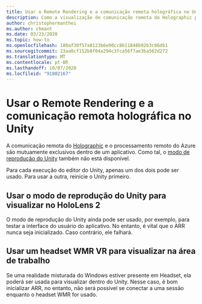 ```yaml
---
title: Usar o Remote Rendering e a comunicação remota holográfica no Unity
description: Como a visualização de comunicação remota do Holographic pode ser usada em combinação com a renderização remota do Azure
author: christophermanthei
ms.author: chmant
ms.date: 03/23/2020
ms.topic: how-to
ms.openlocfilehash: 180af30f57a8123b6e90cc8b11848b92b3c86db1
ms.sourcegitcommit: 23aa0cf152b8f04a294c3fca56f7ae3ba562d272
ms.translationtype: MT
ms.contentlocale: pt-BR
ms.lasthandoff: 10/07/2020
ms.locfileid: "91802167"
---
```

# <a name="use-holographic-remoting-and-remote-rendering-in-unity"></a>Usar o Remote Rendering e a comunicação remota holográfica no Unity

A comunicação remota do [Holographic](https://docs.microsoft.com/windows/mixed-reality/holographic-remoting-player) e o processamento remoto do Azure são mutuamente exclusivos dentro de um aplicativo. Como tal, o [modo de reprodução do Unity](https://docs.microsoft.com/windows/mixed-reality/unity-play-mode) também não está disponível.

Para cada execução do editor do Unity, apenas um dos dois pode ser usado. Para usar a outra, reinicie o Unity primeiro.

## <a name="use-unity-play-mode-to-preview-on-hololens-2"></a>Usar o modo de reprodução do Unity para visualizar no HoloLens 2

 O modo de reprodução do Unity ainda pode ser usado, por exemplo, para testar a interface do usuário do aplicativo. No entanto, é vital que o ARR nunca seja inicializado. Caso contrário, ele falhará.

## <a name="use-a-wmr-vr-headset-to-preview-on-desktop"></a>Usar um headset WMR VR para visualizar na área de trabalho

Se uma realidade misturada do Windows estiver presente em Headset, ela poderá ser usada para visualizar dentro do Unity. Nesse caso, é bom inicializar ARR, no entanto, não será possível se conectar a uma sessão enquanto o headset WMR for usado.
